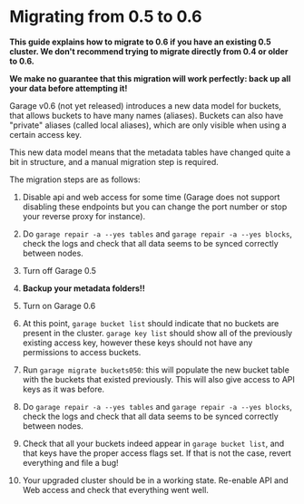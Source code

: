 # Migrating from 0.5 to 0.6

**This guide explains how to migrate to 0.6 if you have an existing 0.5 cluster.
We don't recommend trying to migrate directly from 0.4 or older to 0.6.**

**We make no guarantee that this migration will work perfectly:
back up all your data before attempting it!**

Garage v0.6 (not yet released) introduces a new data model for buckets,
that allows buckets to have many names (aliases).
Buckets can also have "private" aliases (called local aliases),
which are only visible when using a certain access key.

This new data model means that the metadata tables have changed quite a bit in structure,
and a manual migration step is required.

The migration steps are as follows:

1. Disable api and web access for some time (Garage does not support disabling
   these endpoints but you can change the port number or stop your reverse
   proxy for instance).

2. Do `garage repair -a --yes tables` and `garage repair -a --yes blocks`,
   check the logs and check that all data seems to be synced correctly between
   nodes.

4. Turn off Garage 0.5

5. **Backup your metadata folders!!**

6. Turn on Garage 0.6

7. At this point, `garage bucket list` should indicate that no buckets are present
   in the cluster. `garage key list` should show all of the previously existing
   access key, however these keys should not have any permissions to access buckets.

8. Run `garage migrate buckets050`: this will populate the new bucket table with
   the buckets that existed previously. This will also give access to API keys
   as it was before.

9. Do `garage repair -a --yes tables` and `garage repair -a --yes blocks`,
   check the logs and check that all data seems to be synced correctly between
   nodes.

10. Check that all your buckets indeed appear in `garage bucket list`, and that
    keys have the proper access flags set. If that is not the case, revert
    everything and file a bug!

11. Your upgraded cluster should be in a working state. Re-enable API and Web
    access and check that everything went well.
